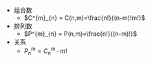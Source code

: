 - 组合数
	- $C^{m}_{n} = C(n,m)=\frac{n!}{(n-m)!m!}$
- 排列数
	- $P^{m}_{n} = P(n,m)=\frac{n!}{(n-m)!}$
- 关系
	- $P^{m}_{n} = C^{m}_{n} \cdot m!$